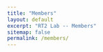 ```yaml
---
title: "Members"
layout: default
excerpt: "RT2 Lab -- Members"
sitemap: false
permalink: /members/
---
```


